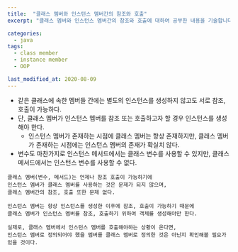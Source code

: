 ```yaml
---
title:  "클래스 멤버와 인스턴스 멤버간의 참조와 호출"
excerpt: "클래스 멤버와 인스턴스 멤버간의 참조와 호출에 대하여 공부한 내용을 기술합니다."

categories:
  - java
tags:
  - class member
  - instance member
  - OOP

last_modified_at: 2020-08-09
---
```


* 같은 클래스에 속한 멤버들 간에는 별도의 인스턴스를 생성하지 않고도 서로 참조, 호출이 가능하다.
* 단, 클래스 멤버가 인스턴스 멤버를 참조 또는 호출하고자 할 경우 인스턴스를 생성해야 한다.
  - 인스턴스 멤버가 존재하는 시점에 클래스 멤버는 항상 존재하지만, 클래스 멤버가 존재하는 시점에는 인스턴스 멤버의 존재가 확실치 않다.
* 변수도 마찬가지로 인스턴스 메서드에서는 클래스 변수를 사용할 수 있지만, 클래스 메서드에서는 인스턴스 변수를 사용할 수 없다.

```
클래스 멤버(변수, 메서드)는 언제나 참조 호출이 가능하기에 
인스턴스 멤버가 클래스 멤버를 사용하는 것은 문제가 되지 않으며,
클래스 멤버간의 참조, 호출 또한 문제 없다.

인스턴스 멤버는 항상 인스턴스를 생성한 이후에 참조, 호출이 가능하기 때문에
클래스 멤버가 인스턴스 멤버를 참조, 호출하기 위하여 객체를 생성해야만 한다.

실제로, 클래스 멤버에서 인스턴스 멤버를 호출해야하는 상황이 온다면,
인스턴스 멤버로 정의되어야 했을 멤버를 클래스 멤버로 정의한 것은 아닌지 확인해볼 필요가 있을 것이다.
```
